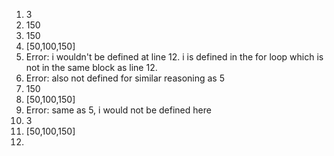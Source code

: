 1) 3
2) 150
3) 150
4) \[50,100,150\]
5) Error: i wouldn't be defined at line 12. i is defined in the for loop which is not in the same block as line 12.
6) Error: also not defined for similar reasoning as 5
7) 150
8) \[50,100,150\]
9) Error: same as 5, i would not be defined here
10) 3
11) \[50,100,150\]
12) 